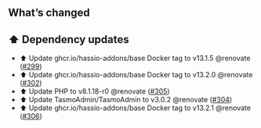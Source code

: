 ## What’s changed

## ⬆️ Dependency updates

- ⬆️ Update ghcr.io/hassio-addons/base Docker tag to v13.1.5 @renovate ([#299](https://github.com/hassio-addons/addon-tasmoadmin/pull/299))
- ⬆️ Update ghcr.io/hassio-addons/base Docker tag to v13.2.0 @renovate ([#302](https://github.com/hassio-addons/addon-tasmoadmin/pull/302))
- ⬆️ Update PHP to v8.1.18-r0 @renovate ([#305](https://github.com/hassio-addons/addon-tasmoadmin/pull/305))
- ⬆️ Update TasmoAdmin/TasmoAdmin to v3.0.2 @renovate ([#304](https://github.com/hassio-addons/addon-tasmoadmin/pull/304))
- ⬆️ Update ghcr.io/hassio-addons/base Docker tag to v13.2.1 @renovate ([#306](https://github.com/hassio-addons/addon-tasmoadmin/pull/306))
